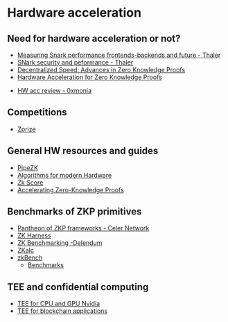 # Hardware acceleration

## Need for hardware acceleration or not?

- [Measuring Snark performance frontends-backends and future - Thaler](https://a16zcrypto.com/measuring-snark-performance-frontends-backends-and-the-future/)
- [SNark security and peformance - Thaler](https://a16zcrypto.com/snark-security-and-performance/)
- [Decentralized Speed: Advances in Zero Knowledge Proofs](https://a16z.com/2022/04/15/zero-knowledge-proofs-hardware-decentralization-innovation/)
- [Hardware Acceleration for Zero Knowledge Proofs](https://www.paradigm.xyz/2022/04/zk-hardware)
<!-- - [Secure computing and hardware acceleration](https://www.sigarch.org/cryptography-for-secure-computing-a-new-hardware-acceleration-opportunity/) -->
- [HW acc review - 0xmonia](https://hackmd.io/@0xMonia/SkQ6-oRz3?utm_source=substack&utm_medium=email)

## Competitions
<!-- markdown-link-check-disable -->
- [Zprize](https://hackmd.io/KGbmVFoYT2-Og30qjoG3ow#bfb53425-submission)

## General HW resources and guides

- [PipeZK](https://www.microsoft.com/en-us/research/publication/pipezk-accelerating-zero-knowledge-proof-with-a-pipelined-architecture/)
- [Algorithms for modern Hardware](https://en.algorithmica.org/hpc/)
- [Zk Score](https://zkproof.org/2023/10/23/zk-score-blog/)
- [Accelerating Zero-Knowledge Proofs](https://figmentcapital.medium.com/accelerating-zero-knowledge-proofs-cfc806de611b)

## Benchmarks of ZKP primitives

- [Pantheon of ZKP frameworks - Celer Network](https://blog.celer.network/2023/03/01/the-pantheon-of-zero-knowledge-proof-development-frameworks/)
- [ZK Harness](https://www.zk-bench.org)
- [ZK Benchmarking -Delendum](https://github.com/delendum-xyz/zk-benchmarking)
- [ZKalc](https://zka.lc/about)
- [zkBench](https://eprint.iacr.org/2023/1503)
  - [Benchmarks](https://zkbench.dev)

## TEE and confidential computing

- [TEE for CPU and GPU Nvidia](https://github.com/NVIDIA/nvtrust)
- [TEE for blockchain applications](https://www.youtube.com/watch?v=Xq7oWtiwWII)
